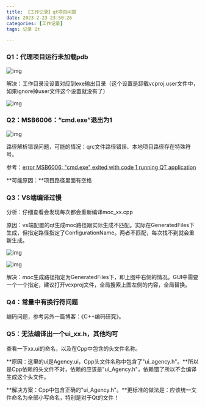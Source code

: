 ```yaml
---
title: 【工作记录】qt项目问题
date: 2023-2-23 23:50:26
categories: [工作记录]
tags: 记录 Qt

---
```


### Q1：代理项目运行未加载pdb

![img](https://ttztmgzlpl.feishu.cn/space/api/box/stream/download/asynccode/?code=YzAyMWYyOTdkNjE4MGQ4MDI5OGQ3OTcyNzQwNjJhNjNfckRLdEJrWGlBUlo1RjRTVlpKVnduVkgwbDZLSldZTkFfVG9rZW46Ym94Y24zamV4VExrNVh1bnlIaHVvTE9YQ0VoXzE2NzcxNjczMTI6MTY3NzE3MDkxMl9WNA)

解决：工作目录没设置对应到exe输出目录（这个设置是卸载vcproj.user文件中，如果ignore掉user文件这个设置就没有了）

![img](https://ttztmgzlpl.feishu.cn/space/api/box/stream/download/asynccode/?code=ZjgzMWVkM2U0Nzk0YTcyOTEwZTAzNWY2M2NmNmY1NjVfRU44dDhsYzNWbWFYcG1KVG5zek1vcWdUdnpFaXVzYU9fVG9rZW46Ym94Y252VXU3MlpFeHgwZkdHaG9CSU9ZNG9nXzE2NzcxNjczMTI6MTY3NzE3MDkxMl9WNA)

### Q2：MSB6006：“cmd.exe”退出为1

![img](https://ttztmgzlpl.feishu.cn/space/api/box/stream/download/asynccode/?code=NWQ0Mjk4YTdiNzdiNjc2ZDAxNDcyMGZhMmJhZTgxZDdfWkpvUjhsWUR4a0ttSW5PejdHQTJZNmVzUTlnY2VLVU9fVG9rZW46Ym94Y25YVnRZNVg0c1d1ZnlnVEJzNExvUm1kXzE2NzcxNjczMTI6MTY3NzE3MDkxMl9WNA)

路径解析错误问题，可能的情况：qrc文件路径错误、本地项目路径存在特殊符号。

参考：[error MSB6006: "cmd.exe" exited with code 1 running QT application](https://stackoverflow.com/questions/15782322/error-msb6006-cmd-exe-exited-with-code-1-running-qt-application/74918569#74918569)

**可能原因：**项目路径里面有空格

### Q3：VS端编译过慢

分析：仔细查看会发现每次都会重新编译moc_xx.cpp

原因：vs端配置的qt生成moc路径跟实际生成不匹配。实际在GeneratedFiles下生成，但指定路径指定了ConfigurationName。两者不匹配，每次找不到就会重新生成。

![img](https://ttztmgzlpl.feishu.cn/space/api/box/stream/download/asynccode/?code=YWMzNTk1NGE1YzllOWMwMjAwYTA3ZTU0MDg5OTFmNDdfMUdDQUNQMUZWSHpBNVNGUmpqM3IxTW9iOTVyOGgzRWhfVG9rZW46Ym94Y25Ka2h6QWJFNHM4aUozWk9iVVhqeVlRXzE2NzcxNjczMTI6MTY3NzE3MDkxMl9WNA)

![img](https://ttztmgzlpl.feishu.cn/space/api/box/stream/download/asynccode/?code=Y2NkZWM5MjNjODA1NGRlMzU4OGFiZWNiNmU4NTZlNWJfb0l0YjZJVXJxa1FBelpjREVqNmFHcUd5bFBjUDcxTm5fVG9rZW46Ym94Y25yRjZjRXBBYm42dllwYU00RDZoSGFjXzE2NzcxNjczMTI6MTY3NzE3MDkxMl9WNA)

解决：moc生成路径指定为GeneratedFiles下，即上图中右侧的情况。GUI中需要一个一个指定，建议打开vcxproj文件，全局搜索上图左侧的内容，全局替换。

### Q4：**常量中有换行符问题**

编码问题，参考另外一篇博客：《C++编码研究》。

### Q5：无法编译出一个ui_xx.h，其他均可

查看一下xx.ui的命名，以及在Cpp中包含的头文件名称。

**原因：这里的ui是Agency.ui，Cpp头文件名称中包含了"ui_agency.h"。**所以是Cpp依赖的头文件不对，依赖的应该是"ui_Agency.h"，依赖错了所以不会编译生成这个头文件。

**解决方案：Cpp中包含正确的"ui_Agency.h"。**更标准的做法是：应该统一文件命名为全部小写命名，特别是对于Qt的文件！

